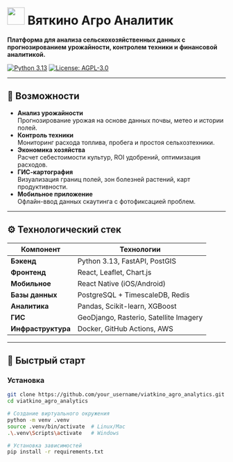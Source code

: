 # <img src="docs/logo.png" width="40"> Вяткино Агро Аналитик

**Платформа для анализа сельскохозяйственных данных с прогнозированием урожайности, контролем техники и финансовой аналитикой.**

[![Python 3.13](https://img.shields.io/badge/Python-3.13-%233776AB?logo=python)](https://www.python.org/)
[![License: AGPL-3.0](https://img.shields.io/badge/License-AGPL%203.0-green)](LICENSE)

---

## 🌟 Возможности
- **Анализ урожайности**  
  Прогнозирование урожая на основе данных почвы, метео и истории полей.
- **Контроль техники**  
  Мониторинг расхода топлива, пробега и простоя сельхозтехники.
- **Экономика хозяйства**  
  Расчет себестоимости культур, ROI удобрений, оптимизация расходов.
- **ГИС-картография**  
  Визуализация границ полей, зон болезней растений, карт продуктивности.
- **Мобильное приложение**  
  Офлайн-ввод данных скаутинга с фотофиксацией проблем.

---

## ⚙️ Технологический стек
| Компонент       | Технологии                          |
|-----------------|-------------------------------------|
| **Бэкенд**      | Python 3.13, FastAPI, PostGIS       |
| **Фронтенд**    | React, Leaflet, Chart.js            |
| **Мобильное**   | React Native (iOS/Android)          |
| **Базы данных** | PostgreSQL + TimescaleDB, Redis     |
| **Аналитика**   | Pandas, Scikit-learn, XGBoost      |
| **ГИС**         | GeoDjango, Rasterio, Satellite Imagery |
| **Инфраструктура** | Docker, GitHub Actions, AWS       |

---

## 🚀 Быстрый старт
### Установка
```bash
git clone https://github.com/your_username/viatkino_agro_analytics.git
cd viatkino_agro_analytics

# Создание виртуального окружения
python -m venv .venv
source .venv/bin/activate  # Linux/Mac
.\.venv\Scripts\activate   # Windows

# Установка зависимостей
pip install -r requirements.txt
